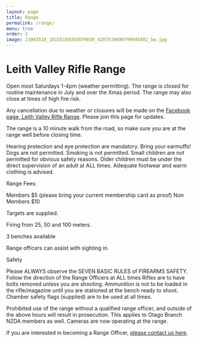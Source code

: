 ```yaml
---
layout: page
title: Range
permalink: /range/
menu: true
order: 2
image: 21083518_10155169355079039_4207519490799945681_bw.jpg
---
```


# Leith Valley Rifle Range

Open most Saturdays 1-4pm (weather permitting). The range is closed for routine maintenance in July and over the Xmas period. The range may also close at times of high fire risk. 

Any cancellation due to weather or closures will be made on the [Facebook page, Leith Valley Rifle Range](https://www.facebook.com/groups/1195200207197835/). Please join this page for updates. 

The range is a 10 minute walk from the road, so make sure you are at the range well before closing time. 

Hearing protection and eye protection are mandatory. Bring your earmuffs! 
Dogs are not permitted. 
Smoking is not permitted. 
Small children are not permitted for obvious safety reasons. Older children must be under the direct supervision of an adult at ALL times. 
Adequate footwear and warm clothing is advised. 

Range Fees: 

Members $5 (please bring your current membership card as proof) 
Non Members $10 

Targets are supplied. 

Firing from 25, 50 and 100 meters. 

3 benches available 

Range officers can assist with sighting in. 

Safety 

Please ALWAYS observe the SEVEN BASIC RULES of FIREARMS SAFETY. 
Follow the direction of the Range Officers at ALL times 
Rifles are to have bolts removed unless you are shooting. 
Ammunition is not to be loaded in the rifle/magazine until you are stationed at the bench ready to shoot. 
Chamber safety flags (supplied) are to be used at all times. 

Prohibited use of the range without a qualified range officer, and outside of the above hours will result in prosecution. This applies to Otago Branch NZDA members as well. Cameras are now operating at the range. 



If you are interested in becoming a Range Officer, [please contact us here](/contact-us/).
